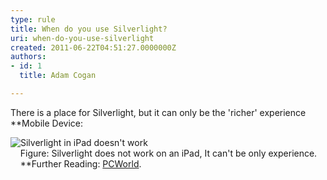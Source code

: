 ```yaml
---
type: rule
title: When do you use Silverlight?
uri: when-do-you-use-silverlight
created: 2011-06-22T04:51:27.0000000Z
authors:
- id: 1
  title: Adam Cogan

---
```


 There is a place for Silverlight, but it can only be the 'richer' experience <br> **Mobile Device: 

![Silverlight in iPad doesn't work](/SoftwareDevelopment/RulesToBetterSilverLight/PublishingImages/SilverlightInIPad.png)
<br>    Figure: Silverlight does not work on an iPad, It can't be only experience. 
<br>    **Further Reading: [PCWorld](http&#58;//www.pcworld.com/article/193540/ipad_proves_that_apple_wants_to_kill_flash.html).    
